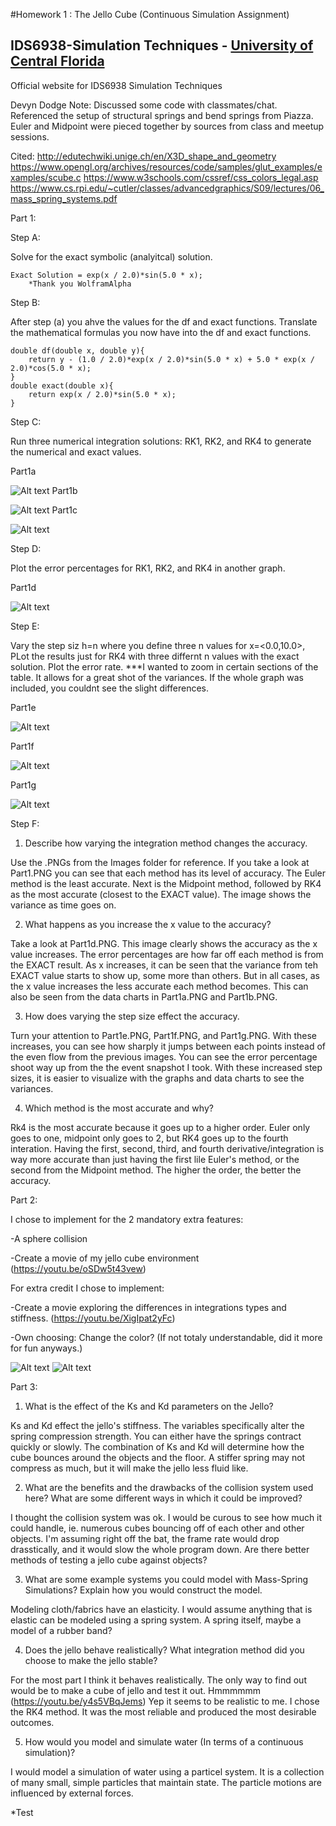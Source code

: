 #Homework 1 : The Jello Cube (Continuous Simulation Assignment)
## IDS6938-Simulation Techniques - [University of Central Florida](http://www.ist.ucf.edu/grad/)
Official website for IDS6938 Simulation Techniques

Devyn Dodge
Note: Discussed some code with classmates/chat.
Referenced the setup of structural springs and bend springs from Piazza.
Euler and Midpoint were pieced together by sources from class and meetup sessions. 

Cited: 
http://edutechwiki.unige.ch/en/X3D_shape_and_geometry 
https://www.opengl.org/archives/resources/code/samples/glut_examples/examples/scube.c 
https://www.w3schools.com/cssref/css_colors_legal.asp
https://www.cs.rpi.edu/~cutler/classes/advancedgraphics/S09/lectures/06_mass_spring_systems.pdf

Part 1:

Step A:

Solve for the exact symbolic (analyitcal) solution.

	Exact Solution = exp(x / 2.0)*sin(5.0 * x);
		*Thank you WolframAlpha

Step B:

After step (a) you ahve the values for the df and exact functions. Translate the mathematical formulas you now have into the df and exact functions.

	double df(double x, double y){
		return y - (1.0 / 2.0)*exp(x / 2.0)*sin(5.0 * x) + 5.0 * exp(x / 2.0)*cos(5.0 * x);
	}
	double exact(double x){
		return exp(x / 2.0)*sin(5.0 * x);
	}

Step C:

Run three numerical integration solutions: RK1, RK2, and RK4 to generate the numerical and exact values. 

Part1a 

![Alt text](https://github.com/Dmcdodge1/IDS6938-SimulationTechniques-1/blob/master/Homework1/images/Part1a.PNG)
Part1b 

![Alt text](https://github.com/Dmcdodge1/IDS6938-SimulationTechniques-1/blob/master/Homework1/images/Part1b.PNG)
Part1c 

![Alt text](https://github.com/Dmcdodge1/IDS6938-SimulationTechniques-1/blob/master/Homework1/images/Part1c.PNG)

Step D:

Plot the error percentages for RK1, RK2, and RK4 in another graph.

Part1d 

![Alt text](https://github.com/Dmcdodge1/IDS6938-SimulationTechniques-1/blob/master/Homework1/images/Part1d.PNG)

Step E:

Vary the step siz h=n where you define three n values for x=<0.0,10.0>, PLot the results just for RK4 with three differnt n values with the exact solution. Plot the error rate.
***I wanted to zoom in certain sections of the table. It allows for a great shot of the variances. If the whole graph was included, you couldnt see the slight differences.

Part1e 

![Alt text](https://github.com/Dmcdodge1/IDS6938-SimulationTechniques-1/blob/master/Homework1/images/Part1e.PNG)

Part1f 

![Alt text](https://github.com/Dmcdodge1/IDS6938-SimulationTechniques-1/blob/master/Homework1/images/Part1f.PNG)

Part1g
 
![Alt text](https://github.com/Dmcdodge1/IDS6938-SimulationTechniques-1/blob/master/Homework1/images/Part1g.PNG)

Step F:

1) Describe how varying the integration method changes the accuracy.

Use the .PNGs from the Images folder for reference. If you take a look at Part1.PNG you can see that each method has its level of accuracy. The Euler method is the least accurate. Next is the Midpoint method, followed by RK4 as the most accurate (closest to the EXACT value). 
The image shows the variance as time goes on.  

2) What happens as you increase the x value to the accuracy?

Take a look at Part1d.PNG. This image clearly shows the accuracy as the x value increases. The error percentages are how far off each method is from the EXACT result. 
As x increases, it can be seen that the variance from teh EXACT value starts to show up, some more than others. But in all cases, as the x value increases the less accurate each method becomes. This can also be seen from the data charts in Part1a.PNG and Part1b.PNG. 

3) How does varying the step size effect the accuracy.

Turn your attention to Part1e.PNG, Part1f.PNG, and Part1g.PNG. With these increases, you can see how sharply it jumps between each points instead of the even flow from the previous images. 
You can see the error percentage shoot way up from the the event snapshot I took. With these increased step sizes, it is easier to visualize with the graphs and data charts to see the variances.  

4) Which method is the most accurate and why?

Rk4 is the most accurate because it goes up to a higher order. Euler only goes to one, midpoint only goes to 2, but RK4 goes up to the fourth interation. 
Having the first, second, third, and fourth derivative/integration is way more accurate than just having the first lile Euler's method, or the second from the Midpoint method. The higher the order, the better the accuracy.  

Part 2:

I chose to implement for the 2 mandatory extra features:

-A sphere collision

-Create a movie of my jello cube environment (https://youtu.be/oSDw5t43vew)

For extra credit I chose to implement:

-Create a movie exploring the differences in integrations types and stiffness. (https://youtu.be/XigIpat2yFc)

-Own choosing: Change the color? (If not totaly understandable, did it more for fun anyways.)

![Alt text](https://github.com/Dmcdodge1/IDS6938-SimulationTechniques-1/blob/master/Homework1/images/Cube.png)
![Alt text](https://github.com/Dmcdodge1/IDS6938-SimulationTechniques-1/blob/master/Homework1/images/Cube2.png)

Part 3:

1) What is the effect of the Ks and Kd parameters on the Jello?

Ks and Kd effect the jello's stiffness. The variables specifically alter the spring compression strength. You can either have the springs contract quickly or slowly. The combination of Ks and Kd will determine how the cube bounces around the objects and the floor. A stiffer spring may not compress as much, but it will make the jello less fluid like.

2) What are the benefits and the drawbacks of the collision system used here? What are some different ways in which it could be improved?

I thought the collision system was ok. I would be curous to see how much it could handle, ie. numerous cubes bouncing off of each other and other objects. I'm assuming right off the bat, the frame rate would drop drasstically, and it would slow the whole program down. Are there better methods of testing a jello cube against objects?

3) What are some example systems you could model with Mass-Spring Simulations? Explain how you would construct the model.

Modeling cloth/fabrics have an elasticity. I would assume anything that is elastic can be modeled using a spring system. A spring itself, maybe a model of a rubber band?

4) Does the jello behave realistically? What integration method did you choose to make the jello stable?

For the most part I think it behaves realistically. The only way to find out would be to make a cube of jello and test it out. Hmmmmmm (https://youtu.be/y4s5VBqJems) Yep it seems to be realistic to me. I chose the RK4 method. It was the most reliable and produced the most desirable outcomes. 

5) How would you model and simulate water (In terms of a continuous simulation)?

I would model a simulation of water using a particel system. It is a collection of many small, simple particles that maintain state. The particle motions are influenced by external forces.  


*Test 

